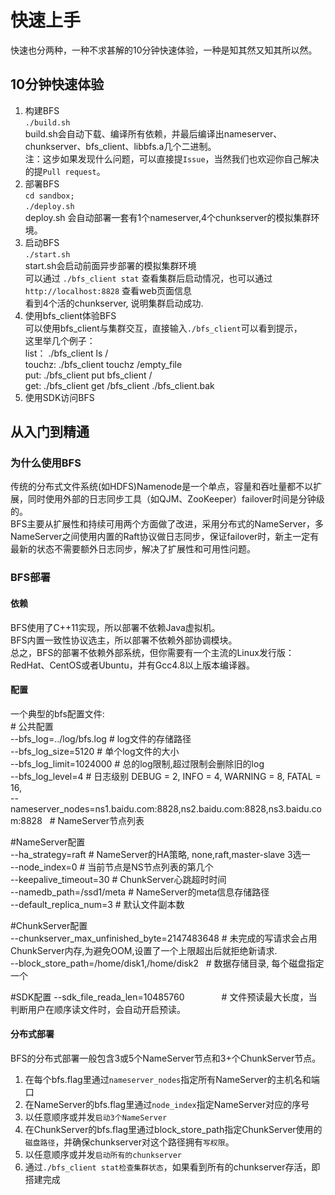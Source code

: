 快速上手
======

快速也分两种，一种不求甚解的10分钟快速体验，一种是知其然又知其所以然。

## 10分钟快速体验
1. 构建BFS  
   `./build.sh`  
   build.sh会自动下载、编译所有依赖，并最后编译出nameserver、chunkserver、bfs_client、libbfs.a几个二进制。  
   注：这步如果发现什么问题，可以直接提`Issue`，当然我们也欢迎你自己解决的提`Pull request`。
2. 部署BFS  
   `cd sandbox;`  
   `./deploy.sh`  
   deploy.sh 会自动部署一套有1个nameserver,4个chunkserver的模拟集群环境。  
3. 启动BFS  
   `./start.sh`  
   start.sh会启动前面异步部署的模拟集群环境  
   可以通过 `./bfs_client stat` 查看集群后启动情况，也可以通过`http://localhost:8828` 查看web页面信息  
   看到4个活的chunkserver, 说明集群启动成功.  
4. 使用bfs_client体验BFS  
   可以使用bfs_client与集群交互，直接输入`./bfs_client`可以看到提示，  
   这里举几个例子：  
   list： ./bfs_client ls /  
   touchz: ./bfs_client touchz /empty_file  
   put: ./bfs_client put bfs_client /  
   get: ./bfs_client get /bfs_client ./bfs_client.bak  
5. 使用SDK访问BFS  
   
   
## 从入门到精通
### 为什么使用BFS
传统的分布式文件系统(如HDFS)Namenode是一个单点，容量和吞吐量都不以扩展，同时使用外部的日志同步工具（如QJM、ZooKeeper）failover时间是分钟级的。  
BFS主要从扩展性和持续可用两个方面做了改进，采用分布式的NameServer，多NameServer之间使用内置的Raft协议做日志同步，保证failover时，新主一定有最新的状态不需要额外日志同步，解决了扩展性和可用性问题。  
### BFS部署
#### 依赖
BFS使用了C++11实现，所以部署不依赖Java虚拟机。  
BFS内置一致性协议选主，所以部署不依赖外部协调模块。  
总之，BFS的部署不依赖外部系统，但你需要有一个主流的Linux发行版：RedHat、CentOS或者Ubuntu，并有Gcc4.8以上版本编译器。  
#### 配置
一个典型的bfs配置文件:  
\# 公共配置  
--bfs_log=../log/bfs.log   # log文件的存储路径  
--bfs_log_size=5120        # 单个log文件的大小  
--bfs_log_limit=1024000    # 总的log限制,超过限制会删除旧的log  
--bfs_log_level=4          # 日志级别 DEBUG = 2, INFO = 4, WARNING = 8, FATAL = 16,  
--nameserver_nodes=ns1.baidu.com:8828,ns2.baidu.com:8828,ns3.baidu.com:8828   # NameServer节点列表  
  
\#NameServer配置  
--ha_strategy=raft         # NameServer的HA策略, none,raft,master-slave 3选一  
--node_index=0             # 当前节点是NS节点列表的第几个  
--keepalive_timeout=30     # ChunkServer心跳超时时间  
--namedb_path=/ssd1/meta   # NameServer的meta信息存储路径  
--default_replica_num=3    # 默认文件副本数  
  
\#ChunkServer配置  
--chunkserver_max_unfinished_byte=2147483648 # 未完成的写请求会占用ChunkServer内存,为避免OOM,设置了一个上限超出后就拒绝新请求.  
--block_store_path=/home/disk1,/home/disk2   # 数据存储目录, 每个磁盘指定一个  
  
\#SDK配置
--sdk_file_reada_len=10485760                # 文件预读最大长度，当判断用户在顺序读文件时，会自动开启预读。  

#### 分布式部署
BFS的分布式部署一般包含3或5个NameServer节点和3+个ChunkServer节点。  
1. 在每个bfs.flag里通过`nameserver_nodes`指定所有NameServer的主机名和端口  
2. 在NameServer的bfs.flag里通过`node_index`指定NameServer对应的序号  
3. 以任意顺序或并发`启动3个NameServer`  
4. 在ChunkServer的bfs.flag里通过block_store_path指定ChunkServer使用的`磁盘路径`，并确保chunkserver对这个路径拥有`写权限`。  
5. 以任意顺序或并发`启动所有的chunkserver`  
6. 通过`./bfs_client stat检查集群状态`，如果看到所有的chunkserver存活，即搭建完成  
